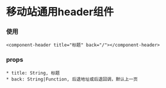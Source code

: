 # 移动站通用header组件

### 使用
	<component-header title="标题" back="/"></component-header>

### props
	* title: String, 标题
	* back: String|Function, 后退地址或后退回调，默认上一页